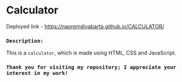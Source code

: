 # Calculator
Deployed link - [https://naoremdiyabarta.github.io/CALCULATOR/ ](https://calculator-app-diya.netlify.app/)

### `Description:`
This is a `calculator`, which is made using HTML, CSS and JavaScript.

###  `Thank you for visiting my repository; I appreciate your interest in my work!`
